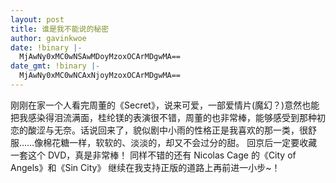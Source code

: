 ```yaml
---
layout: post
title: 谁是我不能说的秘密
author: gavinkwoe
date: !binary |-
  MjAwNy0xMC0wNSAwMDoyMzoxOCArMDgwMA==
date_gmt: !binary |-
  MjAwNy0xMC0wNCAxNjoyMzoxOCArMDgwMA==
---
```

刚刚在家一个人看完周董的《Secret》，说来可爱，一部爱情片(魔幻？)意然也能把我感染得泪流满面，桂纶镁的表演很不错，周董的也非常棒，能够感受到那种初恋的酸涩与无奈。话说回来了，貌似剧中小雨的性格正是我喜欢的那一类，很舒服……像棉花糖一样，软软的、淡淡的，却又不会过分的甜。
回京后一定要收藏一套这个 DVD，真是非常棒！
同样不错的还有 Nicolas Cage 的《City of Angels》和《Sin City》
继续在我支持正版的道路上再前进一小步~！
